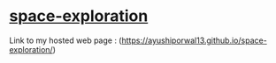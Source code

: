 # [space-exploration](https://ayushiporwal13.github.io/space-exploration/)

Link to my hosted web page : (https://ayushiporwal13.github.io/space-exploration/)

